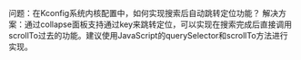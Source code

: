 问题：在Kconfig系统内核配置中，如何实现搜索后自动跳转定位功能？
解决方案：通过collapse面板支持通过key来跳转定位，可以实现在搜索完成后直接调用scrollTo过去的功能。建议使用JavaScript的querySelector和scrollTo方法进行实现。
